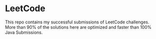 # LeetCode
This repo contains my successful submissions of LeetCode challenges. More than 90% of the solutions here are optimized and faster than 100% Java Submissions.
